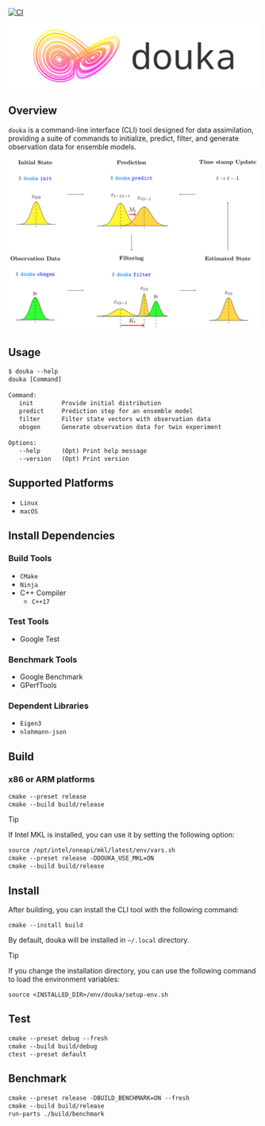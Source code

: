[![CI](https://github.com/m12watanabe1a/douka/actions/workflows/ci.yaml/badge.svg)](https://github.com/m12watanabe1a/douka/actions/workflows/ci.yaml)

![logo](./doc/source/_static/logo.png)

## Overview
`douka` is a command-line interface (CLI) tool designed for data assimilation, providing a suite of commands to initialize, predict, filter, and generate observation data for ensemble models.

![flow-chat](./doc/source/_static/images/flow-chart-command.svg)

## Usage
```shell
$ douka --help
douka [Command]

Command:
   init        Provide initial distribution
   predict     Prediction step for an ensemble model
   filter      Filter state vectors with observation data
   obsgen      Generate observation data for twin experiment

Options:
   --help      (Opt) Print help message
   --version   (Opt) Print version
```



## Supported Platforms
- `Linux`
- `macOS`

## Install Dependencies
### Build Tools
- `CMake`
- `Ninja`
- C++ Compiler
  - `C++17`
### Test Tools
- Google Test
### Benchmark Tools
- Google Benchmark
- GPerfTools

### Dependent Libraries
- `Eigen3`
- `nlohmann-json`

## Build
### x86 or ARM platforms
```shell
cmake --preset release
cmake --build build/release
```

> [!TIP]
> If Intel MKL is installed, you can use it by setting the following option:
> ```shell
> source /opt/intel/oneapi/mkl/latest/env/vars.sh
> cmake --preset release -DDOUKA_USE_MKL=ON
> cmake --build build/release
> ```

## Install
After building, you can install the CLI tool with the following command:
```shell
cmake --install build
```
By default, douka will be installed in `~/.local` directory.

> [!TIP]
> If you change the installation directory, you can use the following command to load the environment variables:
```shell
source <INSTALLED_DIR>/env/douka/setup-env.sh
```

## Test
```shell
cmake --preset debug --fresh
cmake --build build/debug
ctest --preset default
```

## Benchmark
```shell
cmake --preset release -DBUILD_BENCHMARK=ON --fresh
cmake --build build/release
run-parts ./build/benchmark
```
